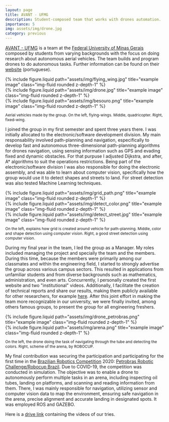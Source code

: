 ```yaml
---
layout: page
title: AVANT - UFMG
description: Student-composed team that works with drones automation.
importance: 5
img: assets/img/drone.jpg
category: previous
---
```

[AVANT - UFMG](https://avant-ufmg.wixsite.com/avantufmg) is a team at the [Federal University of Minas Gerais](https://ufmg.br/) composed by students from varying backgrounds with the focus on doing research about autonomous aerial vehicles. The team builds and program drones to do autonomous tasks. Further information can be found on their [website](https://avant-ufmg.wixsite.com/avantufmg) (portuguese).

<div class="row justify-content-sm-center">
    <div class="col-sm-4 mt-3 mt-md-0">
    {% include figure.liquid path="assets/img/flying_wing.jpg" title="example image" class="img-fluid rounded z-depth-1" %}
  </div>
    <div class="col-sm-3 mt-3 mt-md-0">
    {% include figure.liquid path="assets/img/drone.jpg" title="example image" class="img-fluid rounded z-depth-1" %}
  </div>
    <div class="col-sm-4 mt-3 mt-md-0">
    {% include figure.liquid path="assets/img/besouro.png" title="example image" class="img-fluid rounded z-depth-1" %}
  </div>
  <p style="font-size: 12px;" class="text-center"> Aerial vehicles made by the group. On the left, flying-wings. Middle, quadricopter. Right, fixed-wing. 
</p>
</div>

I joined the group in my first semester and spent three years there. I was initially allocated to the electronic/software development division. My main responsability involved path-planning and navigation, especifically to develop fast and autonomous three-dimensional path-planning algorithms for drones navigation, using sensing information such as GPS and evading fixed and dynamic obstacles. For that purpuse I adjusted Dijkstra, and after, A* algorithms to suit the operations restrictions. Being part of the electronic/software division I was also responsible for doing the electronic assembly, and was able to learn about computer vision, specifically how the group would use it to detect shapes and streets to land. For street detection was also tested Machine Learning techniques.

<div class="row justify-content-sm-center">
    <div class="col-sm-4 mt-3 mt-md-0">
    {% include figure.liquid path="assets/img/grid_path.png" title="example image" class="img-fluid rounded z-depth-1" %}
  </div>
    <div class="col-sm-3 mt-3 mt-md-0">
    {% include figure.liquid path="assets/img/detect_color.png" title="example image" class="img-fluid rounded z-depth-1" %}
  </div>
    <div class="col-sm-4 mt-3 mt-md-0">
    {% include figure.liquid path="assets/img/detect_street.jpg" title="example image" class="img-fluid rounded z-depth-1" %}
  </div>
  <p style="font-size: 12px;" class="text-center"> On the left, explains how grid is created around vehicle for path-planning. Middle, color and shape detection using computer vision. Right, a good street detection using computer vision. 
</p>
</div>

During my final year in the team, I led the group as a Manager. My roles included managing the project and specially the team and the members. During this time, because the members were primarily among our classmates and within the engineering field, I started to strongly advertise the group across various campus sectors. This resulted in applications from unfamiliar students and from diverse backgrounds such as mathematics, administration, and even arts. Concurrently, I personally created the first website and two "institutional" videos. Additionally, I facilitate the creation of technical reports and share our results, making them publicly available for other researchers, for example [here](https://drive.google.com/drive/u/0/folders/1ztiF_SVXgVnZf-VjEns1Qp_NAFMY7spy).  After this joint effort in making the team more recognizable in our university, we were finally invited, among others famous groups, to present the group for all engineering freshers. 

<div class="row justify-content-sm-center">
  <div class="col-sm-7 mt-3 mt-md-0">
    {% include figure.liquid path="assets/img/drone_petrobras.png" title="example image" class="img-fluid rounded z-depth-1" %}
  </div>
  <div class="col-sm-5 mt-3 mt-md-0">
    {% include figure.liquid path="assets/img/arena.png" title="example image" class="img-fluid rounded z-depth-1" %}
  </div>
    <p style="font-size: 12px;" class="text-center"> On the left, the drone doing the task of navigating through the tube and detecting the colors. Right, scheme of the arena, by ROBOCUP.
</p>
</div>

My final contribution was securing the participation and participating for the first time in the [Brazilian Robotics Competition](https://cbr.robocup.org.br/) 2020: [Petrobras Robotic Challenge/Robocup Brazil](https://cbr.robocup.org.br/index.php/2020/01/01/nova-categoria-desafio-de-robotica-petrobras/). Due to COVID-19, the competition was conducted in simulation. The objective was to enable a drone to autonomously perform multiple tasks in an arena, including inspecting oil tubes, landing on platforms, and scanning and reading information from them. There, I was mainly responsible for navigation, utilizing sensor and computer vision data to map the environment, ensuring safe navigation in the arena, precise alignment and accurate landing in designated spots. It was employed ROS and GAZEBO.

Here is a [drive link](https://drive.google.com/drive/folders/1raLP7iNX6bGCTjW3AdsK4p8WnqvgdSlb?usp=sharing) containing the videos of our tries.





